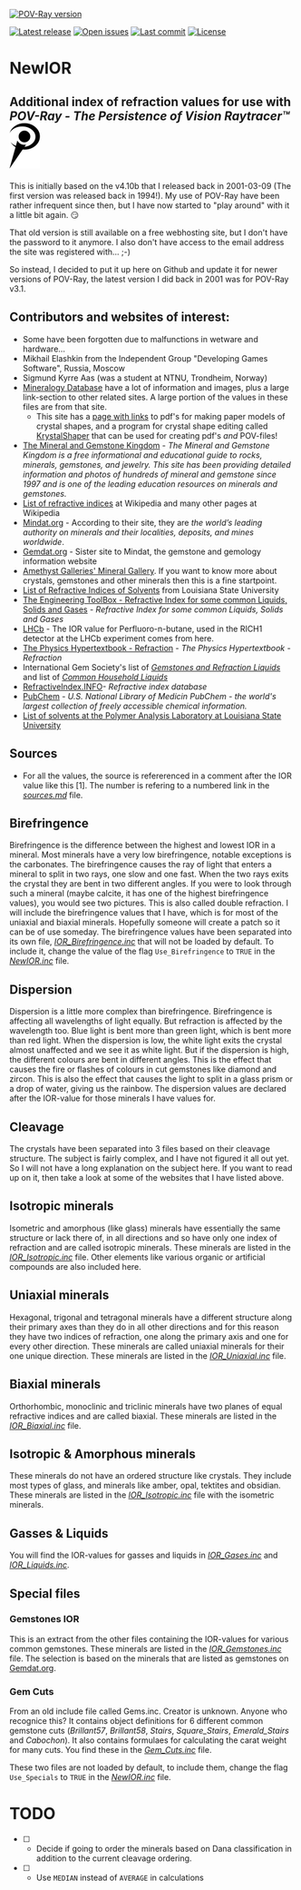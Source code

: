 [![POV-Ray version](https://badgen.net/badge/POV-Ray/v3.7/blue)](https://www.povray.org/)

[![Latest release](https://badgen.net/github/release/SvenErik1968/NewIOR)](https://github.com/SvenErik1968/NewIOR/releases)
[![Open issues](https://badgen.net/github/open-issues//SvenErik1968/NewIOR)](https://github.com/SvenErik1968/NewIOR/issues)
[![Last commit](https://badgen.net/github/last-commit/SvenErik1968/NewIOR)](https://github.com/SvenErik1968/NewIOR/commits/)
[![License](https://badgen.net/github/license/SvenErik1968/NewIOR)](https://github.com/SvenErik1968/NewIOR/blob/master/LICENSE)

# NewIOR
## Additional index of refraction values for use with _POV-Ray - The Persistence of Vision Raytracer™_ ![POV-Ray logo](./POVRay_logo.svg)
This is initially based on the v4.10b that I released back in 2001-03-09 (The first version was released back in 1994!). My use of POV-Ray have been rather infrequent since then, but I have now started to "play around" with it a little bit again. :smirk:

That old version is still available on a free webhosting site, but I don't have the password to it anymore. I also don't have access to the email address the site was registered with… ;-)

So instead, I decided to put it up here on Github and update it for newer versions of POV-Ray, the latest version I did back in 2001 was for POV-Ray v3.1.

## Contributors and websites of interest:
- Some have been forgotten due to malfunctions in wetware and hardware…
- Mikhail Elashkin  from the Independent Group "Developing Games Software", Russia, Moscow
- Sigmund Kyrre Aas (was a student at NTNU, Trondheim, Norway)
- [Mineralogy Database](http://www.webmineral.com/) have a lot of information and images, plus a large link-section to other related sites. A large portion of the values in these files are from that site.
  - This site has a [page with links](http://www.webmineral.com/help/Forms.shtml) to pdf's for making paper models of crystal shapes, and a program for crystal shape editing called [KrystalShaper](http://www.jcrystal.com/products/krystalshaper/) that can be used for creating pdf's _and_ POV-files! 
- [The Mineral and Gemstone Kingdom](http://www.minerals.net/) - *The Mineral and Gemstone Kingdom is a free informational and educational guide to rocks, minerals, gemstones, and jewelry. This site has been providing detailed information and photos of hundreds of mineral and gemstone since 1997 and is one of the leading education resources on minerals and gemstones.*
- [List of refractive indices](https://en.wikipedia.org/wiki/List_of_refractive_indices) at Wikipedia and many other pages at Wikipedia
- [Mindat.org](https://www.mindat.org/) - According to their site, they are *the world’s leading authority on minerals and their localities, deposits, and mines worldwide*.
- [Gemdat.org](https://www.gemdat.org/) - Sister site to Mindat, the gemstone and gemology information website
- [Amethyst Galleries' Mineral Gallery](http://www.galleries.com/). If you want to know more about crystals, gemstones and other minerals then this is a fine startpoint.
- [List of Refractive Indices of Solvents](http://macro.lsu.edu/HowTo/solvents/Refractive%20Index.htm) from Louisiana State University
- [The Engineering ToolBox - Refractive Index for some common Liquids, Solids and Gases](https://www.engineeringtoolbox.com/refractive-index-d_1264.html) - *Refractive Index for some common Liquids, Solids and Gases*
- [LHCb](https://twiki.cern.ch/twiki/bin/view/LHCb/C4F10) - The IOR value for Perfluoro-n-butane, used in the RICH1 detector at the LHCb experiment comes from here.
- [The Physics Hypertextbook - Refraction](https://physics.info/refraction/) - *The Physics Hypertextbook - Refraction*
- International Gem Society's list of [*Gemstones and Refraction Liquids*](https://www.gemsociety.org/article/gemstones-refraction-liquids/) and list of [*Common Household Liquids*](https://www.gemsociety.org/article/refractive-index-list-of-common-household-liquids/)
- [RefractiveIndex.INFO](https://refractiveindex.info/)- *Refractive index database*
- [PubChem](https://pubchem.ncbi.nlm.nih.gov/) - *U.S. National Library of Medicin PubChem - the world's largest collection of freely accessible chemical information.*
- [List of solvents at the Polymer Analysis Laboratory at Louisiana State University](http://macro.lsu.edu/HowTo/solvents/Refractive%20Index.htm)

## Sources
- For all the values, the source is refererenced in a comment after the IOR value like this [1]. The number is refering to a numbered link in the [*sources.md*](./sources.md) file.

## Birefringence
Birefringence is the difference between the highest and lowest IOR in a mineral. Most minerals have a very low birefringence, notable exceptions is the carbonates. The birefringence causes the ray of light that enters a mineral to split in two rays, one slow and one fast. When the two rays exits the crystal they are bent in two different angles. If you were to look through such a mineral (maybe calcite, it has one of the highest birefringence values), you would see two pictures. This is also called double refraction. I will include the birefringence values that I have, which is for most of the uniaxial and biaxial minerals. Hopefully someone will create a patch so it can be of use someday. The birefringence values have been separated into its own file, [*IOR_Birefringence.inc*](./IOR_Birefringence.inc) that will not be loaded by default. To include it, change the value of the flag `Use_Birefringence` to `TRUE` in the [*NewIOR.inc*](./NewIOR.inc) file.

## Dispersion
Dispersion is a little more complex than birefringence. Birefringence is affecting all wavelengths of light equally. But refraction is affected by the wavelength too. Blue light is bent more than green light, which is bent more than red light. When the dispersion is low, the white light exits the crystal almost unaffected and we see it as white light. But if the dispersion is high, the different colours are bent in different angles. This is the effect that causes the fire or flashes of colours in cut gemstones like diamond and zircon. This is also the effect that causes the light to split in a glass prism or a drop of water, giving us the rainbow. The dispersion values are declared after the IOR-value for those minerals I have values for.

## Cleavage
The crystals have been separated into 3 files based on their cleavage structure. The subject is fairly complex, and I have not figured it all out yet. So I will not have a long explanation on the subject here. If you want to read up on it, then take a look at some of the websites that I have listed above.

## Isotropic minerals
Isometric and amorphous (like glass) minerals have essentially the same structure or lack there of, in all directions and so have only one index of refraction and are called isotropic minerals. These minerals are listed in the [*IOR_Isotropic.inc*](./IOR_Isotropic.inc) file. Other elements like various organic or artificial compounds are also included here.

## Uniaxial minerals
Hexagonal, trigonal and tetragonal minerals have a different structure along their primary axes than they do in all other directions and for this reason they have two indices of refraction, one along the primary axis and one for every other direction. These minerals are called uniaxial minerals for their one unique direction. These minerals are listed in the [*IOR_Uniaxial.inc*](./IOR_Uniaxial.inc) file.

## Biaxial minerals
Orthorhombic, monoclinic and triclinic minerals have two planes of equal refractive indices and are called biaxial. These minerals are listed in the [*IOR_Biaxial.inc*](./IOR_Biaxial.inc) file.

## Isotropic & Amorphous minerals
These minerals do not have an ordered structure like crystals. They include most types of glass, and minerals like amber, opal, tektites and obsidian. These minerals are listed in the [*IOR_Isotropic.inc*](./IOR_Isotropic.inc) file with the isometric minerals.

## Gasses & Liquids
You will find the IOR-values for gasses and liquids in [*IOR_Gases.inc*](./IOR_Gases.inc) and [*IOR_Liquids.inc*](./IOR_Liquids.inc).

## Special files
### Gemstones IOR
This is an extract from the other files containing the IOR-values for various common gemstones. These minerals are listed in the [*IOR_Gemstones.inc*](./Special/IOR_Gemstones.inc) file. The selection is based on the minerals that are listed as gemstones on [Gemdat.org](https://www.gemdat.org).

### Gem Cuts
From an old include file called Gems.inc. Creator is unknown. Anyone who recognice this? It contains object definitions for 6 different common gemstone cuts (*Brillant57*, *Brillant58*, *Stairs*, *Square_Stairs*, *Emerald_Stairs* and *Cabochon*). It also contains formulaes for calculating the carat weight for many cuts. You find these in the [*Gem_Cuts.inc*](./Special/Gem_Cuts.inc) file.

These two files are not loaded by default, to include them, change the flag `Use_Specials` to `TRUE` in the [*NewIOR.inc*](./NewIOR.inc) file.

# TODO
- [ ] - Decide if going to order the minerals based on Dana classification in addition to the current cleavage ordering.
- [ ] - Use `MEDIAN` instead of `AVERAGE` in calculations

